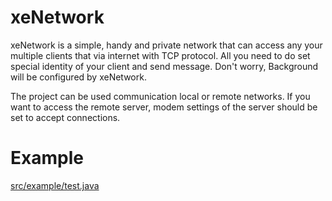 # xeNetwork
xeNetwork is a simple, handy and private network that can access any your multiple clients that via internet with TCP protocol. All you need to do set special identity of your client and send message. Don't worry, Background will be configured by xeNetwork.

The project can be used communication local or remote networks. If you want to access the remote server, modem settings of the server should be set to accept connections.


# Example

[src/example/test.java](https://github.com/dootec/Java-xeNetwork/blob/master/src/example/test.java)